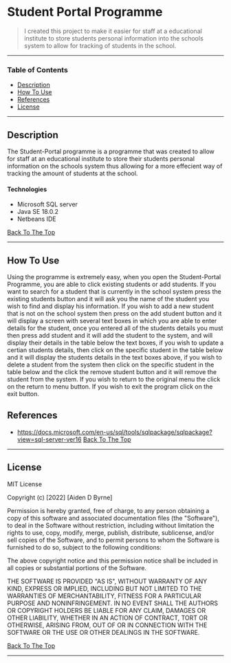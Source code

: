 # Student Portal Programme



> I created this project to make it easier for staff at a educational institute to store students personal information into the schools system to allow for tracking of students in the school.

---

### Table of Contents


- [Description](#description)
- [How To Use](#how-to-use)
- [References](#references)
- [License](#license)


---

## Description

The Student-Portal programme is a programme that was created to allow for staff at an educational institute to store their students personal information on
the schools system thus allowing for a more effecient way of tracking the amount of students at the school.

#### Technologies

- Microsoft SQL server
- Java SE 18.0.2
- Netbeans IDE


[Back To The Top](#read-me-template)

---

## How To Use
Using the programme is extremely easy, when you open the Student-Portal Programme, you are able to click existing students or add students. If you want to search for
a student that is currently in the school system press the existing students button and it will ask you the name of the student you wish to find and display his information.
If you wish to add a new student that is not on the school system then press on the add student button and it will display a screen with several text boxes in which you are able
to enter details for the student, once you entered all of the students details you must then press add student and it will add the student to the system, and will display 
their details in the table below the text boxes, if you wish to update a certian students details, then click on the specific student in the table below and it will display 
the students details in the text boxes above, if you wish to delete a student from the system then click on the specific student in the table below and the click the remove student 
button and it will remove the student from the system. If you wish to return to the original menu the click on the return to menu button. If you wish to exit the program click
on the exit button.








## References
 - https://docs.microsoft.com/en-us/sql/tools/sqlpackage/sqlpackage?view=sql-server-ver16
[Back To The Top](#read-me-template)

---

## License

MIT License

Copyright (c) [2022] [Aiden D Byrne]

Permission is hereby granted, free of charge, to any person obtaining a copy
of this software and associated documentation files (the "Software"), to deal
in the Software without restriction, including without limitation the rights
to use, copy, modify, merge, publish, distribute, sublicense, and/or sell
copies of the Software, and to permit persons to whom the Software is
furnished to do so, subject to the following conditions:

The above copyright notice and this permission notice shall be included in all
copies or substantial portions of the Software.

THE SOFTWARE IS PROVIDED "AS IS", WITHOUT WARRANTY OF ANY KIND, EXPRESS OR
IMPLIED, INCLUDING BUT NOT LIMITED TO THE WARRANTIES OF MERCHANTABILITY,
FITNESS FOR A PARTICULAR PURPOSE AND NONINFRINGEMENT. IN NO EVENT SHALL THE
AUTHORS OR COPYRIGHT HOLDERS BE LIABLE FOR ANY CLAIM, DAMAGES OR OTHER
LIABILITY, WHETHER IN AN ACTION OF CONTRACT, TORT OR OTHERWISE, ARISING FROM,
OUT OF OR IN CONNECTION WITH THE SOFTWARE OR THE USE OR OTHER DEALINGS IN THE
SOFTWARE.

[Back To The Top](#read-me-template)

---





